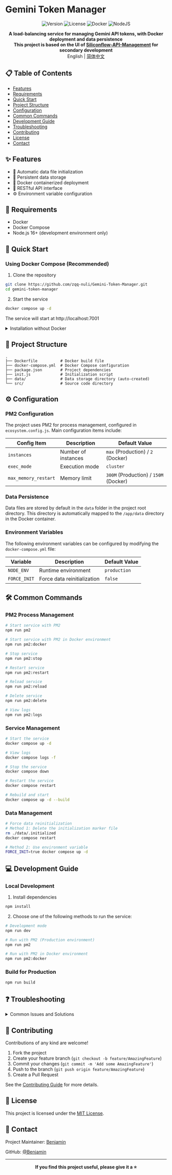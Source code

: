 # Gemini Token Manager

<div align="center">

![Version](https://img.shields.io/badge/version-1.0.0-blue)
![License](https://img.shields.io/badge/license-MIT-green)
![Docker](https://img.shields.io/badge/docker-supported-brightgreen)
![NodeJS](https://img.shields.io/badge/nodejs-16%2B-orange)

**A load-balancing service for managing Gemini API tokens, with Docker deployment and data persistence**  
**This project is based on the UI of [Siliconflow-API-Management](https://github.com/Dr-Ai-0018/Siliconflow-API-Management) for secondary development**  
English | [简体中文](./README.md)

</div>

## 📋 Table of Contents

- [Features](#-features)
- [Requirements](#-requirements)
- [Quick Start](#-quick-start)
- [Project Structure](#-project-structure)
- [Configuration](#-configuration)
- [Common Commands](#-common-commands)
- [Development Guide](#-development-guide)
- [Troubleshooting](#-troubleshooting)
- [Contributing](#-contributing)
- [License](#-license)
- [Contact](#-contact)

## ✨ Features

- 🔄 Automatic data file initialization
- 💾 Persistent data storage
- 🐳 Docker containerized deployment
- 🔌 RESTful API interface
- ⚙️ Environment variable configuration

## 📌 Requirements

- Docker
- Docker Compose
- Node.js 16+ (development environment only)

## 🚀 Quick Start

### Using Docker Compose (Recommended)

1. Clone the repository
```bash
git clone https://github.com/zqq-nuli/Gemini-Token-Manager.git
cd gemini-token-manager
```

2. Start the service
```bash
docker compose up -d
```

The service will start at http://localhost:7001

<details>
<summary>Installation without Docker</summary>

1. Clone the repository and install dependencies
```bash
git clone https://github.com/zqq-nuli/Gemini-Token-Manager.git
cd gemini-token-manager
npm install
```

2. Start the development server
```bash
npm run dev
```

</details>

## 📂 Project Structure

```
.
├── Dockerfile          # Docker build file
├── docker-compose.yml  # Docker Compose configuration
├── package.json        # Project dependencies
├── init.js             # Initialization script
├── data/               # Data storage directory (auto-created)
└── src/                # Source code directory
```

## ⚙️ Configuration

### PM2 Configuration

The project uses PM2 for process management, configured in `ecosystem.config.js`. Main configuration items include:

| Config Item | Description | Default Value |
|-------------|-------------|---------------|
| `instances` | Number of instances | `max` (Production) / `2` (Docker) |
| `exec_mode` | Execution mode | `cluster` |
| `max_memory_restart` | Memory limit | `300M` (Production) / `150M` (Docker) |

### Data Persistence

Data files are stored by default in the `data` folder in the project root directory. This directory is automatically mapped to the `/app/data` directory in the Docker container.

### Environment Variables

The following environment variables can be configured by modifying the `docker-compose.yml` file:

| Variable | Description | Default Value |
|---------|-------------|---------|
| `NODE_ENV` | Runtime environment | `production` |
| `FORCE_INIT` | Force data reinitialization | `false` |

## 🛠 Common Commands

### PM2 Process Management

```bash
# Start service with PM2
npm run pm2

# Start service with PM2 in Docker environment
npm run pm2:docker

# Stop service
npm run pm2:stop

# Restart service
npm run pm2:restart

# Reload service
npm run pm2:reload

# Delete service
npm run pm2:delete

# View logs
npm run pm2:logs
```

### Service Management

```bash
# Start the service
docker compose up -d

# View logs
docker compose logs -f

# Stop the service
docker compose down

# Restart the service
docker compose restart

# Rebuild and start
docker compose up -d --build
```

### Data Management

```bash
# Force data reinitialization
# Method 1: Delete the initialization marker file
rm ./data/.initialized
docker compose restart

# Method 2: Use environment variable
FORCE_INIT=true docker compose up -d
```

## 💻 Development Guide

### Local Development

1. Install dependencies
```bash
npm install
```

2. Choose one of the following methods to run the service:

```bash
# Development mode
npm run dev

# Run with PM2 (Production environment)
npm run pm2

# Run with PM2 in Docker environment
npm run pm2:docker
```

### Build for Production

```bash
npm run build
```

## ❓ Troubleshooting

<details>
<summary>Common Issues and Solutions</summary>

1. If the container fails to start, check:
   - If port 7001 is already in use
   - If the data directory has correct permissions
   - If the Docker service is running properly

2. If data initialization fails:
   - Check logs with `docker compose logs -f` or `npm run pm2:logs`
   - Ensure the data directory is writable
   - Try using `FORCE_INIT=true` to reinitialize

3. PM2-related issues:
   - Check PM2 logs: `npm run pm2:logs`
   - Memory limit restart: Check `max_memory_restart` configuration
   - Cluster mode issues: Verify if `instances` configuration is appropriate

</details>

## 🤝 Contributing

Contributions of any kind are welcome!

1. Fork the project
2. Create your feature branch (`git checkout -b feature/AmazingFeature`)
3. Commit your changes (`git commit -m 'Add some AmazingFeature'`)
4. Push to the branch (`git push origin feature/AmazingFeature`)
5. Create a Pull Request

See the [Contributing Guide](./CONTRIBUTING.md) for more details.

## 📜 License

This project is licensed under the [MIT License](./LICENSE).

## 📮 Contact

Project Maintainer: [Benjamin](mailto:niuma@chatbot.cab)

GitHub: [@Benjamin](https://github.com/zqq-nuli)

---

<div align="center">

**If you find this project useful, please give it a ⭐️**

</div> 